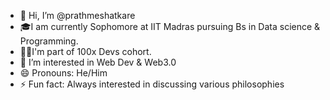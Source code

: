 - 👋 Hi, I’m @prathmeshatkare
- 🎓I am currently Sophomore at IIT Madras pursuing Bs in Data science & Programming.
- 🧑‍💻I'm part of 100x Devs cohort.
- 👀 I’m interested in Web Dev & Web3.0
- 😄 Pronouns: He/Him
- ⚡ Fun fact: Always interested in discussing various philosophies

<!---
prathmeshatkare/prathmeshatkare is a ✨ special ✨ repository because its `README.md` (this file) appears on your GitHub profile.
You can click the Preview link to take a look at your changes.
--->
